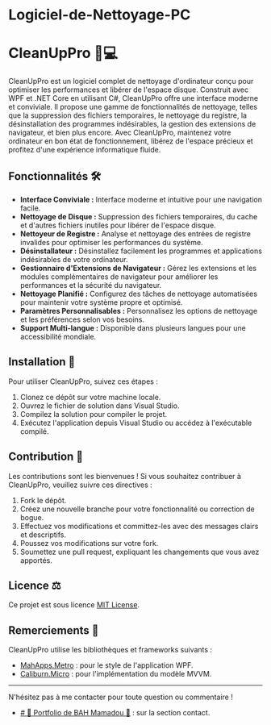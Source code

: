 # Logiciel-de-Nettoyage-PC

# CleanUpPro 🧹💻

CleanUpPro est un logiciel complet de nettoyage d'ordinateur conçu pour optimiser les performances et libérer de l'espace disque. Construit avec WPF et .NET Core en utilisant C#, CleanUpPro offre une interface moderne et conviviale. Il propose une gamme de fonctionnalités de nettoyage, telles que la suppression des fichiers temporaires, le nettoyage du registre, la désinstallation des programmes indésirables, la gestion des extensions de navigateur, et bien plus encore. Avec CleanUpPro, maintenez votre ordinateur en bon état de fonctionnement, libérez de l'espace précieux et profitez d'une expérience informatique fluide.

## Fonctionnalités 🛠️

- **Interface Conviviale :** Interface moderne et intuitive pour une navigation facile.
- **Nettoyage de Disque :** Suppression des fichiers temporaires, du cache et d'autres fichiers inutiles pour libérer de l'espace disque.
- **Nettoyeur de Registre :** Analyse et nettoyage des entrées de registre invalides pour optimiser les performances du système.
- **Désinstallateur :** Désinstallez facilement les programmes et applications indésirables de votre ordinateur.
- **Gestionnaire d'Extensions de Navigateur :** Gérez les extensions et les modules complémentaires de navigateur pour améliorer les performances et la sécurité du navigateur.
- **Nettoyage Planifié :** Configurez des tâches de nettoyage automatisées pour maintenir votre système propre et optimisé.
- **Paramètres Personnalisables :** Personnalisez les options de nettoyage et les préférences selon vos besoins.
- **Support Multi-langue :** Disponible dans plusieurs langues pour une accessibilité mondiale.

## Installation 🚀

Pour utiliser CleanUpPro, suivez ces étapes :

1. Clonez ce dépôt sur votre machine locale.
2. Ouvrez le fichier de solution dans Visual Studio.
3. Compilez la solution pour compiler le projet.
4. Exécutez l'application depuis Visual Studio ou accédez à l'exécutable compilé.

## Contribution 🤝

Les contributions sont les bienvenues ! Si vous souhaitez contribuer à CleanUpPro, veuillez suivre ces directives :

1. Fork le dépôt.
2. Créez une nouvelle branche pour votre fonctionnalité ou correction de bogue.
3. Effectuez vos modifications et committez-les avec des messages clairs et descriptifs.
4. Poussez vos modifications sur votre fork.
5. Soumettez une pull request, expliquant les changements que vous avez apportés.

## Licence ⚖️

Ce projet est sous licence [MIT License](LICENSE).

## Remerciements 🙏

CleanUpPro utilise les bibliothèques et frameworks suivants :

- [MahApps.Metro](https://github.com/MahApps/MahApps.Metro) : pour le style de l'application WPF.
- [Caliburn.Micro](https://github.com/Caliburn-Micro/Caliburn.Micro) : pour l'implémentation du modèle MVVM.

---

N'hésitez pas à me contacter pour toute question ou commentaire !
- [# 🌟 Portfolio de BAH Mamadou 🌟](https://bahali21.github.io/portfolio/) : sur la section contact.
